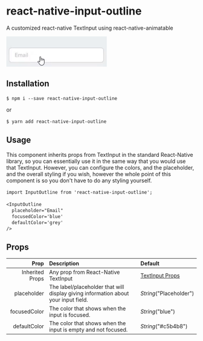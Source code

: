 # react-native-input-outline

A customized react-native TextInput using react-native-animatable

![](react-native-input-outline.gif)

## Installation

    $ npm i --save react-native-input-outline

or

    $ yarn add react-native-input-outline

## Usage

This component inherits props from TextInput in the standard React-Native library, so you can essentially use it in the same way that you would use that TextInput. However, you can configure the colors, and the placeholder, and the overall styling if you wish, however the whole point of this component is so you don't have to do any styling yourself.

    import InputOutline from 'react-native-input-outline';

    <InputOutline
      placeholder="Email"
      focusedColor='blue'
      defaultColor='grey'
    />

## Props

|            Prop | Description                                                                        | Default                                                                         |
| --------------: | :--------------------------------------------------------------------------------- | :------------------------------------------------------------------------------ |
| Inherited Props | Any prop from React-Native TextInput                                               | [TextInput Props](https://facebook.github.io/react-native/docs/textinput#props) |
|     placeholder | The label/placeholder that will display giving information about your input field. | _String_("Placeholder")                                                         |
|    focusedColor | The color that shows when the input is focused.                                    | _String_("blue")                                                                |
|    defaultColor | The color that shows when the input is empty and not focused.                      | _String_("#c5b4b8")                                                             |
